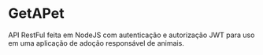 # GetAPet

API RestFul feita em NodeJS com autenticação e autorização JWT para uso em uma aplicação de adoção responsável de animais.
